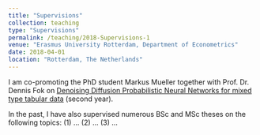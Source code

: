 ```yaml
---
title: "Supervisions"
collection: teaching
type: "Supervisions"
permalink: /teaching/2018-Supervisions-1
venue: "Erasmus University Rotterdam, Department of Econometrics"
date: 2018-04-01
location: "Rotterdam, The Netherlands"
---
```


I am co-promoting the PhD student Markus Mueller together with Prof. Dr. Dennis Fok on [Denoising Diffusion Probabilistic Neural Networks for mixed type tabular data](url) (second year). 

In the past, I have also supervised numerous BSc and MSc theses on the following topics: (1) ... (2) ... (3) ...
